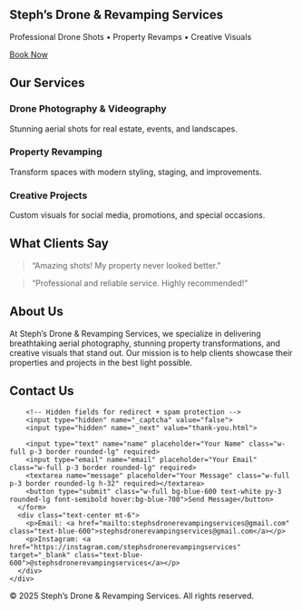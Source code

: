 <!DOCTYPE html>
<html lang="en">
<head>
  <meta charset="UTF-8" />
  <meta name="viewport" content="width=device-width, initial-scale=1.0" />
  <title>Steph’s Drone & Revamping Services</title>
  <script src="https://cdn.tailwindcss.com"></script>
  <script>
    function handleSubmit(event) {
      event.preventDefault();
      const form = event.target;
      const button = form.querySelector('button[type="submit"]');
      const originalText = button.innerHTML;
      button.disabled = true;
      button.innerHTML = 'Sending…';
      
      const data = new FormData(form);
      fetch(form.action, {
        method: form.method,
        body: data,
        headers: { 'Accept': 'application/json' }
      }).then(response => {
        if (response.ok) {
          window.location.href = 'thank-you.html';
        } else {
          alert('Oops! Something went wrong. Please try again.');
          button.disabled = false;
          button.innerHTML = originalText;
        }
      }).catch(() => {
        alert('Oops! There was a problem sending your message.');
        button.disabled = false;
        button.innerHTML = originalText;
      });
    }
  </script>
</head>
<body class="bg-gray-50 text-gray-800">

  <!-- Hero Section -->
  <section class="text-center py-20 bg-gradient-to-r from-blue-600 to-indigo-700 text-white">
    <h1 class="text-5xl font-bold mb-4">Steph’s Drone & Revamping Services</h1>
    <p class="text-lg mb-6">Professional Drone Shots • Property Revamps • Creative Visuals</p>
    <a href="#contact" class="px-6 py-3 bg-white text-blue-700 font-semibold rounded-lg shadow hover:bg-gray-200">Book Now</a>
  </section>

  <!-- Services Section -->
  <section id="services" class="py-16 px-6">
    <h2 class="text-3xl font-bold text-center mb-12">Our Services</h2>
    <div class="grid md:grid-cols-3 gap-8 max-w-6xl mx-auto">
      <div class="bg-white p-6 rounded-2xl shadow hover:scale-105 transition">
        <h3 class="text-xl font-semibold mb-2">Drone Photography & Videography</h3>
        <p>Stunning aerial shots for real estate, events, and landscapes.</p>
      </div>
      <div class="bg-white p-6 rounded-2xl shadow hover:scale-105 transition">
        <h3 class="text-xl font-semibold mb-2">Property Revamping</h3>
        <p>Transform spaces with modern styling, staging, and improvements.</p>
      </div>
      <div class="bg-white p-6 rounded-2xl shadow hover:scale-105 transition">
        <h3 class="text-xl font-semibold mb-2">Creative Projects</h3>
        <p>Custom visuals for social media, promotions, and special occasions.</p>
      </div>
    </div>
  </section>

  <!-- Reviews Section -->
  <section id="reviews" class="py-16 bg-gray-100 px-6">
    <h2 class="text-3xl font-bold text-center mb-12">What Clients Say</h2>
    <div class="max-w-3xl mx-auto space-y-6">
      <blockquote class="bg-white p-6 rounded-2xl shadow">“Amazing shots! My property never looked better.”</blockquote>
      <blockquote class="bg-white p-6 rounded-2xl shadow">“Professional and reliable service. Highly recommended!”</blockquote>
    </div>
  </section>

  <!-- About Section -->
  <section id="about" class="py-16 px-6">
    <h2 class="text-3xl font-bold text-center mb-12">About Us</h2>
    <div class="max-w-3xl mx-auto text-center">
      <p>At Steph’s Drone & Revamping Services, we specialize in delivering breathtaking aerial photography, stunning property transformations, and creative visuals that stand out. Our mission is to help clients showcase their properties and projects in the best light possible.</p>
    </div>
  </section>

  <!-- Contact Section -->
  <section id="contact" class="py-16 bg-gray-100 px-6">
    <h2 class="text-3xl font-bold text-center mb-12">Contact Us</h2>
    <div class="max-w-2xl mx-auto">
      <form action="https://formsubmit.co/stephsdronerevampingservices@gmail.com" method="POST" onsubmit="handleSubmit(event)" class="bg-white p-8 rounded-2xl shadow space-y-4">
        
        <!-- Hidden fields for redirect + spam protection -->
        <input type="hidden" name="_captcha" value="false">
        <input type="hidden" name="_next" value="thank-you.html">

        <input type="text" name="name" placeholder="Your Name" class="w-full p-3 border rounded-lg" required>
        <input type="email" name="email" placeholder="Your Email" class="w-full p-3 border rounded-lg" required>
        <textarea name="message" placeholder="Your Message" class="w-full p-3 border rounded-lg h-32" required></textarea>
        <button type="submit" class="w-full bg-blue-600 text-white py-3 rounded-lg font-semibold hover:bg-blue-700">Send Message</button>
      </form>
      <div class="text-center mt-6">
        <p>Email: <a href="mailto:stephsdronerevampingservices@gmail.com" class="text-blue-600">stephsdronerevampingservices@gmail.com</a></p>
        <p>Instagram: <a href="https://instagram.com/stephsdronerevampingservices" target="_blank" class="text-blue-600">@stephsdronerevampingservices</a></p>
      </div>
    </div>
  </section>

  <!-- Footer -->
  <footer class="py-6 text-center bg-blue-700 text-white">
    <p>© 2025 Steph’s Drone & Revamping Services. All rights reserved.</p>
  </footer>

</body>
</html>

